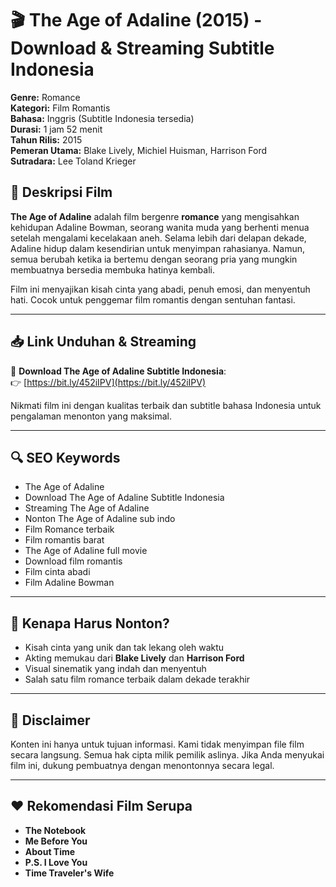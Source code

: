 # 🎬 The Age of Adaline (2015) - Download & Streaming Subtitle Indonesia

**Genre:** Romance  
**Kategori:** Film Romantis  
**Bahasa:** Inggris (Subtitle Indonesia tersedia)  
**Durasi:** 1 jam 52 menit  
**Tahun Rilis:** 2015  
**Pemeran Utama:** Blake Lively, Michiel Huisman, Harrison Ford  
**Sutradara:** Lee Toland Krieger

## 📖 Deskripsi Film

**The Age of Adaline** adalah film bergenre **romance** yang mengisahkan kehidupan Adaline Bowman, seorang wanita muda yang berhenti menua setelah mengalami kecelakaan aneh. Selama lebih dari delapan dekade, Adaline hidup dalam kesendirian untuk menyimpan rahasianya. Namun, semua berubah ketika ia bertemu dengan seorang pria yang mungkin membuatnya bersedia membuka hatinya kembali.

Film ini menyajikan kisah cinta yang abadi, penuh emosi, dan menyentuh hati. Cocok untuk penggemar film romantis dengan sentuhan fantasi.

---

## 📥 Link Unduhan & Streaming

🔗 **Download The Age of Adaline Subtitle Indonesia**:  
👉 [https://bit.ly/452iIPV](https://bit.ly/452iIPV)

Nikmati film ini dengan kualitas terbaik dan subtitle bahasa Indonesia untuk pengalaman menonton yang maksimal.

---

## 🔍 SEO Keywords

- The Age of Adaline
- Download The Age of Adaline Subtitle Indonesia
- Streaming The Age of Adaline
- Nonton The Age of Adaline sub indo
- Film Romance terbaik
- Film romantis barat
- The Age of Adaline full movie
- Download film romantis
- Film cinta abadi
- Film Adaline Bowman

---

## 📌 Kenapa Harus Nonton?

- Kisah cinta yang unik dan tak lekang oleh waktu  
- Akting memukau dari **Blake Lively** dan **Harrison Ford**  
- Visual sinematik yang indah dan menyentuh  
- Salah satu film romance terbaik dalam dekade terakhir  

---

## 📣 Disclaimer

Konten ini hanya untuk tujuan informasi. Kami tidak menyimpan file film secara langsung. Semua hak cipta milik pemilik aslinya. Jika Anda menyukai film ini, dukung pembuatnya dengan menontonnya secara legal.

---

## ❤️ Rekomendasi Film Serupa

- **The Notebook**  
- **Me Before You**  
- **About Time**  
- **P.S. I Love You**  
- **Time Traveler's Wife**

